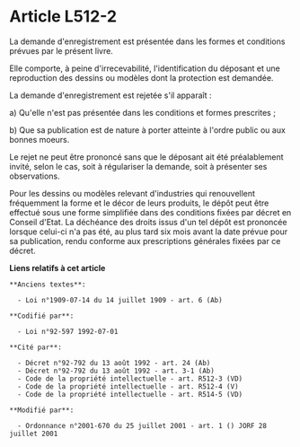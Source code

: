 # Article L512-2

La demande d'enregistrement est présentée dans les formes et conditions prévues par le présent livre.

Elle comporte, à peine d'irrecevabilité, l'identification du déposant et une reproduction des dessins ou modèles dont la
protection est demandée.

La demande d'enregistrement est rejetée s'il apparaît :

a) Qu'elle n'est pas présentée dans les conditions et formes prescrites ;

b) Que sa publication est de nature à porter atteinte à l'ordre public ou aux bonnes moeurs.

Le rejet ne peut être prononcé sans que le déposant ait été préalablement invité, selon le cas, soit à régulariser la
demande, soit à présenter ses observations.

Pour les dessins ou modèles relevant d'industries qui renouvellent fréquemment la forme et le décor de leurs produits, le
dépôt peut être effectué sous une forme simplifiée dans des conditions fixées par décret en Conseil d'Etat. La déchéance des
droits issus d'un tel dépôt est prononcée lorsque celui-ci n'a pas été, au plus tard six mois avant la date prévue pour sa
publication, rendu conforme aux prescriptions générales fixées par ce décret.

**Liens relatifs à cet article**

	**Anciens textes**:

	  - Loi n°1909-07-14 du 14 juillet 1909 - art. 6 (Ab)

	**Codifié par**:

	  - Loi n°92-597 1992-07-01

	**Cité par**:

	  - Décret n°92-792 du 13 août 1992 - art. 24 (Ab)
	  - Décret n°92-792 du 13 août 1992 - art. 3-1 (Ab)
	  - Code de la propriété intellectuelle - art. R512-3 (VD)
	  - Code de la propriété intellectuelle - art. R512-4 (V)
	  - Code de la propriété intellectuelle - art. R514-5 (VD)

	**Modifié par**:

	  - Ordonnance n°2001-670 du 25 juillet 2001 - art. 1 () JORF 28 juillet 2001
